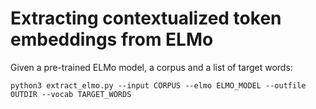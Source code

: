# Extracting contextualized token embeddings from ELMo

Given a pre-trained ELMo model, a corpus and a list of target words:

`python3 extract_elmo.py --input CORPUS --elmo ELMO_MODEL --outfile OUTDIR --vocab TARGET_WORDS`
